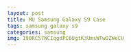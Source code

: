```yaml
---
layout: post
title: MU Samsung Galaxy S9 Case
tags: samsung galaxy s9
categories: samsung
img: 190RC57NCIqgdPC6UgtK3UmsWTwOZWeCU
---
```

